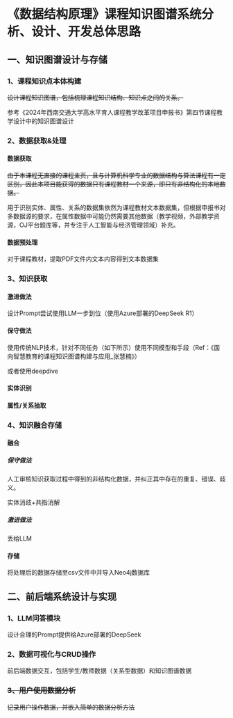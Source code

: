 # 《数据结构原理》课程知识图谱系统分析、设计、开发总体思路

## 一、知识图谱设计与存储

### 1、课程知识点本体构建

~~设计课程知识图谱，包括梳理课程知识结构、知识点之间的关系。~~

参考《2024年西南交通大学高水平育人课程教学改革项目申报书》第四节课程教学设计中的知识图谱设计

### 2、数据获取&处理

#### 数据获取

~~由于本课程无直接的课程主页，且与计算机科学专业的数据结构与算法课程有一定区别，因此本项目能获得的数据只有课程教材一个来源，即只有非结构化的本地数据。~~

用于识别实体、属性、关系的数据集依然为课程教材文本数据集，但根据申报书对多数据源的要求，在属性数据中可能仍然需要其他数据（教学视频，外部教学资源，OJ平台题库等，并专注于人工智能与经济管理领域）补充。

#### 数据预处理

对于课程教材，提取PDF文件内文本内容得到文本数据集

### 3、知识获取

#### 激进做法

设计Prompt尝试使用LLM一步到位（使用Azure部署的DeepSeek R1）

#### 保守做法

使用传统NLP技术，针对不同任务（如下所示）使用不同模型和手段（Ref：《面向智慧教育的课程知识图谱构建与应用_张慧楠》）

或者使用deepdive

#### 实体识别

#### 属性/关系抽取

### 4、知识融合存储

#### 融合

##### 保守做法

人工审核知识获取过程中得到的非结构化数据，并纠正其中存在的重复、错误、歧义。

实体消歧+共指消解

##### 激进做法

丢给LLM

#### 存储

将处理后的数据存储至csv文件中并导入Neo4j数据库

## 二、前后端系统设计与实现

### 1、LLM问答模块

设计合理的Prompt提供给Azure部署的DeepSeek

### 2、数据可视化与CRUD操作

前后端数据交互，包括学生/教师数据（关系型数据）和知识图谱数据

### ~~3、用户使用数据分析~~

~~记录用户操作数据，并嵌入简单的数据分析方法~~

